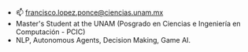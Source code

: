 - 📫 francisco.lopez.ponce@ciencias.unam.mx
- Master's Student at the UNAM (Posgrado en Ciencias e Ingeniería en Computación - PCIC)
- NLP, Autonomous Agents, Decision Making, Game AI.

<!---
Kurocaguama/Kurocaguama is a ✨ special ✨ repository because its `README.md` (this file) appears on your GitHub profile.
You can click the Preview link to take a look at your changes.
--->
